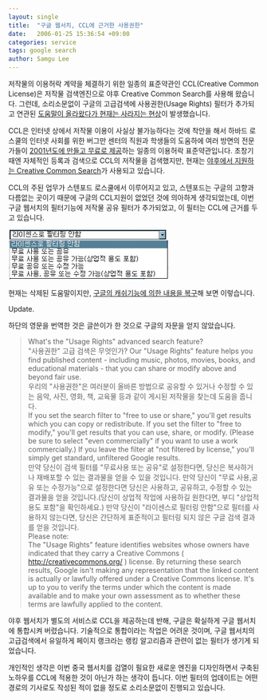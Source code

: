 ```yaml
---
layout: single
title:  "구글 웹서치, CCL에 근거한 사용권한"
date:   2006-01-25 15:36:54 +09:00
categories: service
tags: google search
author: Samgu Lee
---
```

저작물의 이용허락 계약을 체결하기 위한 일종의 표준약관인 CCL(Creative Common License)은 저작물 검색엔진으로 야후 Creative Common Search를 사용해 왔습니다. 그런데, 소리소문없이 구글의 고급검색에 사용권한(Usage Rights) 필터가 추가되고 연관된 [도움말이 올라왔다가 현재는 사라지는 현상](http://www.google.com/support/bin/answer.py?answer=29508)이 발생했습니다.

CCL은 인터넷 상에서 저작물 이용이 사실상 불가능하다는 것에 착안을 해서 하바드 로스쿨의 인터넷 사회를 위한 버그만 센터의 직원과 학생들의 도움하에 여러 방면의 전문가들이 [2001년도에 만들고 무료로 제공](http://www.creativecommons.or.kr/faq/faq.php)하는 일종의 이용허락 표준약관입니다. 초창기 때엔 자체적인 등록과 검색으로 CCL의 저작물을 검색했지만, 현재는 [야후에서 지원하는 Creative Common Search](http://search.yahoo.com/cc)가 사용되고 있습니다.

CCL의 주된 업무가 스텐포드 로스쿨에서 이루어지고 있고, 스텐포드는 구글의 고향과 다름없는 곳이기 때문에 구글의 CCL지원이 없었던 것에 의아하게 생각되었는데, 이번 구글 웹서치의 필터기능에 저작물 공유 필터가 추가되었고, 이 필터는 CCL에 근거를 두고 있습니다.

![구글 서치 Creative Commons 필터](/assets/google_search_ccl_filter.jpg)

현재는 삭제된 도움말이지만, <a href="http://66.102.7.104/search?q=cache:RyhWA2yMqysJ:www.google.com/support/bin/answer.py%3Fanswer%3D29508+google+Usage+Rights&#038;hl=ko&#038;gl=kr&#038;ct=clnk&#038;cd=1&#038;lr=lang_en|lang_ko">구글의 캐쉬기능에 의한 내용을 복구</a>해 보면 이렇습니다.

Update.

하단의 영문을 번역한 것은 글쓴이가 한 것으로 구글의 자문을 얻지 않았습니다.

> What's the "Usage Rights" advanced search feature?  
> "사용권한" 고급 검색은 무엇인가?
> Our "Usage Rights" feature helps you find published content - including music, photos, movies, books, and educational materials - that you can share or modify above and beyond fair use.  
> 우리의 "사용권한"은 여러분이 올바른 방법으로 공유할 수 있거나 수정할 수 있는 음악, 사진, 영화, 책, 교육물 등과 같이 게시된 저작물을 찾는데 도움을 줍니다.  
> If you set the search filter to "free to use or share," you'll get results which you can copy or redistribute. If you set the filter to "free to modify," you'll get results that you can use, share, or modify. (Please be sure to select "even commercially" if you want to use a work commercially.) If you leave the filter at "not filtered by license," you'll simply get standard, unfiltered Google results.  
> 만약 당신이 검색 필터를 "무료사용 또는 공유"로 설정한다면, 당신은 복사하거나 재배포할 수 있는 결과물을 얻을 수 있을 것입니다. 만약 당신이 "무료 사용,공유 또는 수정가능"으로 설정한다면 당신은 사용하고, 공유하고, 수정할 수 있는 결과물을 얻을 것입니다.(당신이 상업적 작업에 사용하길 원한다면, 부디 "상업적 용도 포함"을 확인하세요.) 만약 당신이 "라이센스로 필터링 안함"으로 필터를 사용하지 않는다면, 당신은 간단하게 표준적이고 필터링 되지 않은 구글 검색 결과를 얻을 것입니다.  
> Please note:  
> The "Usage Rights" feature identifies websites whose owners have indicated that they carry a Creative Commons ( http://creativecommons.org/ ) license. By returning these search results, Google isn't making any representation that the linked content is actually or lawfully offered under a Creative Commons license. It's up to you to verify the terms under which the content is made available and to make your own assessment as to whether these terms are lawfully applied to the content.

야후 웹서치가 별도의 서비스로 CCL을 제공하는데 반해, 구글은 확실하게 구글 웹서치에 통합시켜 버렸습니다. 기술적으로 통합이라는 작업은 어려운 것이며, 구글 웹서치의 고급검색에서 유일하게 페이지 랭크라는 랭킹 알고리즘과 관련이 없는 필터가 생기게 되었습니다.

개인적인 생각은 이번 중국 웹서치를 검열이 필요한 새로운 엔진을 디자인하면서 구축된 노하우를 CCL에 적용한 것이 아닌가 하는 생각이 듭니다. 이번 필터의 업데이트는 어떤 경로의 기사로도 작성된 적이 없을 정도로 소리소문없이 진행되고 있습니다.
